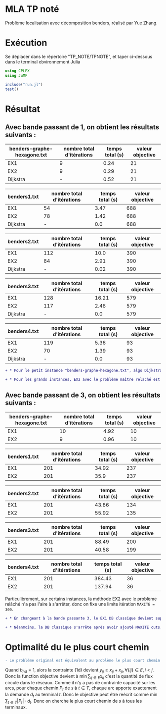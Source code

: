 # MLA TP noté
 Problème localisation avec décomposition benders, réalisé par Yue Zhang.


# Exécution

Se déplacer dans le répertoire "TP_NOTE/TPNOTE", et taper ci-dessous dans le terminal ebvironnement Julia

```julia
using CPLEX 
using JuMP

include("run.jl")
test() 
```


# Résultat

## Avec **bande passant de 1**, on obtient les résultats suivants : 


| benders-graphe-hexagone.txt | nombre total d'itérations  | temps total (s) | valeur objective |
|----------------------------|----------------------------|-----------------|-----------------|
|EX1                         |9                         |0.24             |21              |
|EX2                         |9                         |0.29             |21              |
|Dijkstra                    |-                           |0.52             |21              |

| benders1.txt | nombre total d'itérations  | temps total (s) | valeur objective |
|----------------------------|----------------------------|-----------------|-----------------|
|EX1                         |54                         |3.47             |688              |
|EX2                         |78                         |1.42             |688              |
|Dijkstra                    |-                           |0.0             |688              |

| benders2.txt | nombre total d'itérations  | temps total (s) | valeur objective |
|----------------------------|----------------------------|-----------------|-----------------|
|EX1                         |112                         |10.0             |390              |
|EX2                         |84                         |2.91             |390              |
|Dijkstra                    |-                           |0.02             |390              |

| benders3.txt | nombre total d'itérations  | temps total (s) | valeur objective |
|----------------------------|----------------------------|-----------------|-----------------|
|EX1                         |128                         |16.21             |579              |
|EX2                         |117                         |2.46             |579              |
|Dijkstra                    |-                           |0.0             |579              |

| benders4.txt | nombre total d'itérations  | temps total (s) | valeur objective |
|----------------------------|----------------------------|-----------------|-----------------|
|EX1                         |119                         |5.36             |93              |
|EX2                         |70                         |1.39             |93              |
|Dijkstra                    |-                           |0.0             |93              |

<!---
:::success
-->
```diff
+ * Pour le petit instance "benders-graphe-hexagone.txt", algo Dijkstra est moins rapide que la décomposition benders. Par contre, pour les grands instances, Dijkstra trouve la solution optimale tout de suite.

+ * Pour les grands instances, EX2 avec le problème maître relaché est plus efficace que le EX1 DB classique.
```
<!---
:::
-->

## Avec **bande passant de 3**, on obtient les résultats suivants : 

| benders-graphe-hexagone.txt | nombre total d'itérations  | temps total (s) | valeur objective |
|----------------------------|----------------------------|-----------------|-----------------|
|EX1                         |10                         |4.92             |10              |
|EX2                         |9                         |0.96             |10              |

| benders1.txt | nombre total d'itérations  | temps total (s) | valeur objective |
|----------------------------|----------------------------|-----------------|-----------------|
|EX1                         |201                         |34.92             |237              |
|EX2                         |201                         |35.9             |237              |

| benders2.txt | nombre total d'itérations  | temps total (s) | valeur objective |
|----------------------------|----------------------------|-----------------|-----------------|
|EX1                         |201                         |43.86             |134              |
|EX2                         |201                         |55.92             |135              |

| benders3.txt | nombre total d'itérations  | temps total (s) | valeur objective |
|----------------------------|----------------------------|-----------------|-----------------|
|EX1                         |201                         |88.49             |200              |
|EX2                         |201                         |40.58             |199              |

| benders4.txt | nombre total d'itérations  | temps total (s) | valeur objective |
|----------------------------|----------------------------|-----------------|-----------------|
|EX1                         |201                         |384.43             |36              |
|EX2                         |201                         |137.94             |36              |



Particulièrement, sur certains instances, la méthode EX2 avec le problème relâché n'a pas l'aire à s'arrêter, donc on fixe une limite itération ```MAXITE = 300```.

<!---
:::success
-->
```diff
+ * En changeant à la bande passante 3, le EX1 DB classique devient super long. Pour les trois dernières instances il atteint à la limite d'itérations. En revanche le EX2 avec le problème maître relâché est relativement beaucoup plus efficace.

+ * Néanmoins, la DB classique s'arrête après avoir ajouté MAXITE cuts, la valeur objective du EX2 est toujours en-dessous de EX1. On peut en détuire que la coupe feasibilité sur les $y$ relâché n'est pas 100% vraie pour les $y$ entiers. Comme EX2 est hyper plus rapide, on peut l'utiliser pour avoir une borne inférieure.
```

<!---
:::
-->


# Optimalité du le plus court chemin

<!---
:::danger
-->
```diff
- Le problème original est équivalent au problème le plus court chemin quand la bande passante est fixée à 1.
```
<!---
:::
-->

<!---
:::info
-->
Quand $b_{nd} = 1$, alors la contrainte (1d) devient $y_{ij} \geq x_{ij} + x_{ji},\forall \{ij\} \in E, i<j$. Donc la function objective devient à $\min \sum_{ij\in E} x_{ij}$ c'est la quantité de flux circule dans le réseaux. Comme il n'y a pas de contrainte capacité sur les arcs, pour chaque chemin $P_t$ de $s$ à $t\in T$, chaque arc apporte exactement la demande $d_t$ au terminal $t$. Donc le objective peut être reécrit comme $\min \sum_{t \in T} |P_t| \cdot d_t$. Donc on cherche le plus court chemin de $s$ à tous les terminaux.
<!---
:::
-->